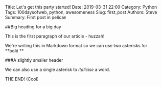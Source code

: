 Title: Let's get this party started!
Date: 2019-03-31 22:00
Category: Python
Tags: 100daysofweb, python, awesomeness
Slug: first_post
Authors: Steve
Summary: First post in pelican

##Big heading for a big day

This is the first paragraph of our article - huzzah!

We're writing this in Markdown format so we can use two asterisks for **bold **

###A slightly smaller header

We can also use a single asterisk to *italicise* a word.

THE END! (Cool)